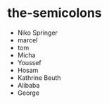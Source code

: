 # the-semicolons
- Niko Springer
- marcel
- tom
- Micha
- Youssef
- Hosam
- Kathrine Beuth
- Alibaba
- George
